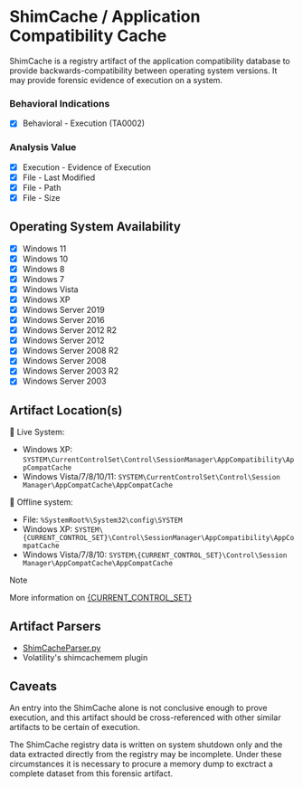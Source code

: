 # ShimCache / Application Compatibility Cache
ShimCache is a registry artifact of the application compatibility database to provide backwards-compatibility between operating system versions. It may provide forensic evidence of execution on a system.

### Behavioral Indications
 - [x] Behavioral - Execution (TA0002)

### Analysis Value
 - [x] Execution - Evidence of Execution
 - [x] File - Last Modified
 - [x] File - Path
 - [x] File - Size

## Operating System Availability
 - [x] Windows 11
 - [x] Windows 10
 - [x] Windows 8
 - [x] Windows 7
 - [x] Windows Vista
 - [x] Windows XP
 - [x] Windows Server 2019
 - [x] Windows Server 2016
 - [x] Windows Server 2012 R2
 - [x] Windows Server 2012
 - [x] Windows Server 2008 R2
 - [x] Windows Server 2008
 - [x] Windows Server 2003 R2
 - [x] Windows Server 2003

## Artifact Location(s)
🔋 Live System:
 - Windows XP: `SYSTEM\CurrentControlSet\Control\SessionManager\AppCompatibility\AppCompatCache`
 - Windows Vista/7/8/10/11: `SYSTEM\CurrentControlSet\Control\Session Manager\AppCompatCache\AppCompatCache`

🔌 Offline system:
 - File: `%SystemRoot%\System32\config\SYSTEM`
 - Windows XP: `SYSTEM\{CURRENT_CONTROL_SET}\Control\SessionManager\AppCompatibility\AppCompatCache`
 - Windows Vista/7/8/10: `SYSTEM\{CURRENT_CONTROL_SET}\Control\Session Manager\AppCompatCache\AppCompatCache`

> [!NOTE]
> More information on [{CURRENT_CONTROL_SET}](/enumeration/select.md)

## Artifact Parsers
 - [ShimCacheParser.py](https://github.com/mandiant/ShimCacheParser)
 - Volatility's shimcachemem plugin

## Caveats
An entry into the ShimCache alone is not conclusive enough to prove execution, and this artifact should be cross-referenced with other similar artifacts to be certain of execution.

The ShimCache registry data is written on system shutdown only and the data extracted directly from the registry may be incomplete. Under these circumstances it is necessary to procure a memory dump to exctract a complete dataset from this forensic artifact. 
